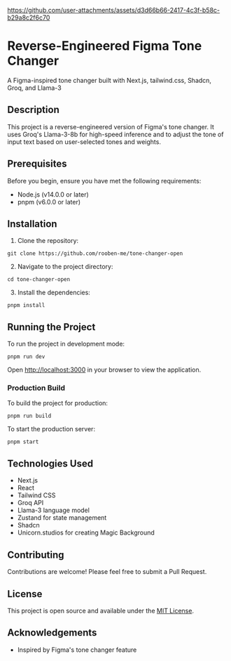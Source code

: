 https://github.com/user-attachments/assets/d3d66b66-2417-4c3f-b58c-b29a8c2f6c70

# Reverse-Engineered Figma Tone Changer

A Figma-inspired tone changer built with Next.js, tailwind.css, Shadcn, Groq, and Llama-3

## Description

This project is a reverse-engineered version of Figma's tone changer. It uses Groq's Llama-3-8b for high-speed inference and to adjust the tone of input text based on user-selected tones and weights.

## Prerequisites

Before you begin, ensure you have met the following requirements:

- Node.js (v14.0.0 or later)
- pnpm (v6.0.0 or later)

## Installation

1. Clone the repository:
```
git clone https://github.com/rooben-me/tone-changer-open
```

2. Navigate to the project directory:
```
cd tone-changer-open
```
3. Install the dependencies:
```
pnpm install
```

## Running the Project

To run the project in development mode:
```
pnpm run dev
```

Open [http://localhost:3000](http://localhost:3000) in your browser to view the application.

### Production Build

To build the project for production:
```
pnpm run build
```

To start the production server:
```
pnpm start
```

## Technologies Used

- Next.js
- React
- Tailwind CSS
- Groq API
- Llama-3 language model
- Zustand for state management
- Shadcn
- Unicorn.studios for creating Magic Background

## Contributing

Contributions are welcome! Please feel free to submit a Pull Request.

## License

This project is open source and available under the [MIT License](LICENSE).

## Acknowledgements

- Inspired by Figma's tone changer feature
